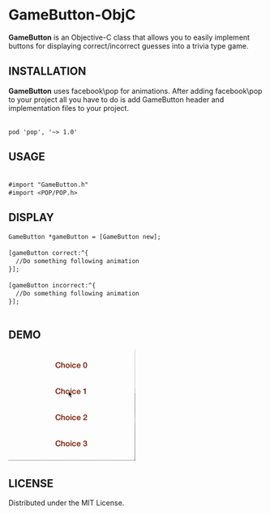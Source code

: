 GameButton-ObjC
===============
**GameButton** is an Objective-C class that allows you to easily implement buttons for displaying correct/incorrect guesses into a trivia type game.

INSTALLATION
-----
**GameButton** uses facebook\pop for animations.  After adding facebook\pop to your project all you have to do is add GameButton header and implementation files to your project.
```objc

pod 'pop', '~> 1.0'
```

USAGE
-----
```objc

#import "GameButton.h"
#import <POP/POP.h>
```
DISPLAY
-----
```objc
GameButton *gameButton = [GameButton new];

[gameButton correct:^{
  //Do something following animation
}];

[gameButton incorrect:^{
  //Do something following animation
}];


```

DEMO
-----
![GameButton](demo.gif?raw=true)

LICENSE
-------------------

Distributed under the MIT License.
